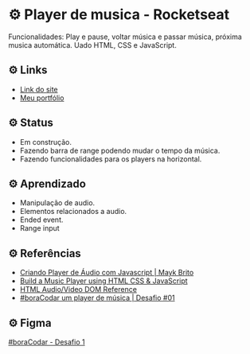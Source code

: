 <!-- img -->
<h1>⚙️ Player de musica - Rocketseat</h1>
<p>Funcionalidades: Play e pause, voltar música e passar música, próxima musica automática. Uado HTML, CSS e JavaScript.</p>
<h2>⚙️ Links</h2>
<ul>
  <li>
    <a href="#" target="_blank">Link do site</a>
  </li>
  <li>
    <a href="https://sabrinaalves.tk" target="_blank">Meu portfólio</a>
  </li>
</ul>
<h2>⚙️ Status</h2>
<ul>
  <li>Em construção.</li>
  <li>Fazendo barra de range podendo mudar o tempo da música.</li>
  <li>Fazendo funcionalidades para os players na horizontal.</li>
</ul>
<h2>⚙️ Aprendizado</h2>
<ul>
  <li>Manipulação de audio.</li>
  <li>Elementos relacionados a audio.</li>
  <li>Ended event.</li>
  <li>Range input</li>
</ul>
<h2>⚙️ Referências</h2>
<ul>
  <li><a href="https://www.youtube.com/watch?v=vqrjFnq3-uo" target="_blank">Criando Player de Áudio com Javascript | Mayk Brito</a></li>
  <li><a href="https://www.youtube.com/watch?v=oscPp3KghS8" target="_blank">Build a Music Player using HTML CSS & JavaScript
</a></li>
  <li><a href="https://www.w3schools.com/tags/ref_av_dom.asp" target="_blank">HTML Audio/Video DOM Reference</a></li>
  <li><a href="https://www.youtube.com/watch?v=M_eaBcany6Y&t=671s" target="_blank">#boraCodar um player de música | Desafio #01</a></li>
</ul>
<h2>⚙️ Figma</h2>
<a href="https://www.figma.com/file/zsBLDiODKQrJNDtBvfVkmW/%23boraCodar---Desafio-1-(Copy)?node-id=1%3A61&t=ulDmj9I0YHaZwt84-0" target="_blank">#boraCodar - Desafio 1</a>

<!-- https://www.youtube.com/watch?v=vqrjFnq3-uo -->
<!-- https://www.youtube.com/watch?v=oscPp3KghS8 -->
<!-- https://www.figma.com/file/zsBLDiODKQrJNDtBvfVkmW/%23boraCodar---Desafio-1-(Copy)?node-id=1%3A61&t=ulDmj9I0YHaZwt84-0 -->
<!-- https://www.w3schools.com/tags/ref_av_dom.asp -->
